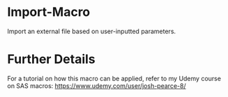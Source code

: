 # Import-Macro
Import an external file based on user-inputted parameters.

# Further Details
For a tutorial on how this macro can be applied, refer to my Udemy course on SAS macros: https://www.udemy.com/user/josh-pearce-8/
